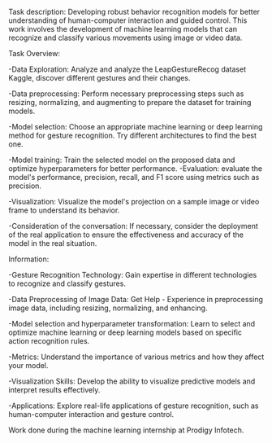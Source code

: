 Task description: Developing robust behavior recognition models for better understanding of human-computer interaction and guided control. This work involves the development of machine learning models that can recognize and classify various movements using image or video data.

Task Overview:

-Data Exploration: Analyze and analyze the LeapGestureRecog dataset Kaggle, discover different gestures and their changes. 

-Data preprocessing: Perform necessary preprocessing steps such as resizing, normalizing, and augmenting to prepare the dataset for training models. 

-Model selection: Choose an appropriate machine learning or deep learning method for gesture recognition. Try different architectures to find the best one. 

-Model training: Train the selected model on the proposed data and optimize hyperparameters for better performance. -Evaluation: evaluate the model's performance, precision, recall, and F1 score using metrics such as precision. 

-Visualization: Visualize the model's projection on a sample image or video frame to understand its behavior. 

-Consideration of the conversation: If necessary, consider the deployment of the real application to ensure the effectiveness and accuracy of the model in the real situation.

Information:

-Gesture Recognition Technology: Gain expertise in different technologies to recognize and classify gestures. 

-Data Preprocessing of Image Data: Get Help - Experience in preprocessing image data, including resizing, normalizing, and enhancing. 

-Model selection and hyperparameter transformation: Learn to select and optimize machine learning or deep learning models based on specific action recognition rules. 

-Metrics: Understand the importance of various metrics and how they affect your model. 

-Visualization Skills: Develop the ability to visualize predictive models and interpret results effectively. 

-Applications: Explore real-life applications of gesture recognition, such as human-computer interaction and gesture control.

Work done during the machine learning internship at Prodigy Infotech.
